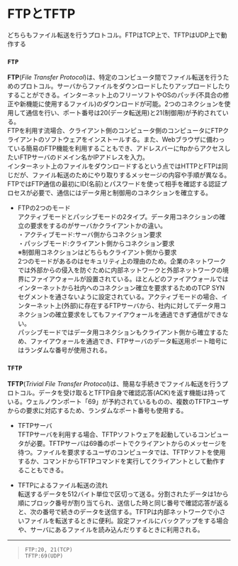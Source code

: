 # FTPとTFTP
どちらもファイル転送を行うプロトコル。FTPはTCP上で、TFTPはUDP上で動作する

### `FTP`
**FTP**(*File Transfer Protocol*)は、特定のコンピュータ間でファイル転送を行うためのプロトコル。サーバからファイルをダウンロードしたりアップロードしたりすることができる。インターネット上のフリーソフトやOSのパッチ(不具合の修正や新機能に使用するファイル)のダウンロードが可能。2つのコネクションを使用して通信を行い、ポート番号は20(データ転送用)と21(制御用)が予約されている。  
FTPを利用す流場合、クライアント側のコンピュータ側のコンピュータにFTPクライアントのソフトウェアをインストールする。また、Webブラウザに備わっている簡易のFTP機能を利用することもでき、アドレスバーにftpからアクセスしたいFTPサーバのドメイン名かIPアドレスを入力。  
インターネット上のファイルをダウンロードするという点ではHTTPとFTPは同じだが、ファイル転送のためにやり取りするメッセージの内容や手順が異なる。FTPではFTP通信の最初にID(名前)とパスワードを使って相手を確認する認証プロセスが必要で、通信にはデータ用と制御用のコネクションを確立する。

- FTPの2つのモード  
アクティブモードとパッシブモードの2タイプ。データ用コネクションの確立の要求をするのがサーバかクライアントかの違い。  
・アクティブモード:サーバ側からコネクション要求  
・パッシブモード:クライアント側からコネクション要求  
※制御用コネクションはどちらもクライアント側から要求  
2つのモードがあるのはセキュリティ上の理由のため。企業のネットワークでは外部からの侵入を防ぐために内部ネットワークと外部ネットワークの境界にファイアウォールが設置されている。ほとんどのファイアウォールではインターネットから社内へのコネクション確立を要求するためのTCP SYNセグメントを通さないように設定されている。アクティブモードの場合、インターネット上(外部)に存在するFTPサーバから、社内に対してデータ用コネクションの確立要求をしてもファイアウォールを通過できず通信ができない。  
パッシブモードではデータ用コネクションもクライアント側から確立するため、ファイアウォールを通過でき、FTPサーバのデータ転送用ポート暗号にはランダムな番号が使用される。

### `TFTP`
**TFTP**(*Trivial File Transfer Protocol*)は、簡易な手続きでファイル転送を行うプロトコル。データを受け取るとTFTP自身で確認応答(ACK)を返す機能は持っている。ウェルノウンポート「69」が予約されているものの、複数のTFTPユーザからの要求に対応するため、ランダムなポート番号も使用する。

- TFTPサーバ  
TFTPサーバを利用する場合、TFTPソフトウェアを起動しているコンピュータが必要。TFTPサーバは69番のポートでクライアントからのメッセージを待つ。ファイルを要求するユーザのコンピュータでは、TFTPソフトを使用するか、コマンドからTFTPコマンドを実行してクライアントとして動作することもできる。

- TFTPによるファイル転送の流れ  
転送するデータを512バイト単位で区切って送る。分割されたデータは1から順にブロック番号が割り当てられ、送信した時と同じ番号で確認応答が返ると、次の番号で続きのデータを送信する。TFTPは内部ネットワークで小さいファイルを転送するときに便利。設定ファイルにバックアップをする場合や、サーバにあるファイルを読み込んだりするときに利用される。

---
> `FTP:20, 21(TCP)`  
> `TFTP:69(UDP)`
